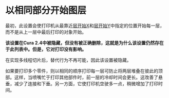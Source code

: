 以相同部分开始图层
====
最初，此设置会使打印机从最靠近[层开始X](layer_start_x.md)和[层开始Y](layer_start_y.md)中指定的位置开始每一层，而不是从上一层中最后打印的对象开始。

**该设置在Cura 2.4中被隐藏，但没有被正确删除，这就是为什么该设置仍然存在于此列表中。但是，它对打印没有影响。**

在实现多线程切片后，替代行为不再可能，因此该设置被隐藏。

如果要打印多个零件，则以相同的顺序打印每一层可防止将两层堆叠在彼此的顶部。这样，当喷嘴忙于打印其他部件时，前一层的冷却时间会更长。这改善了悬垂，减少了连接和下垂。另一方面，它使打印机空驶多一点，稍微增加了打印时间。

